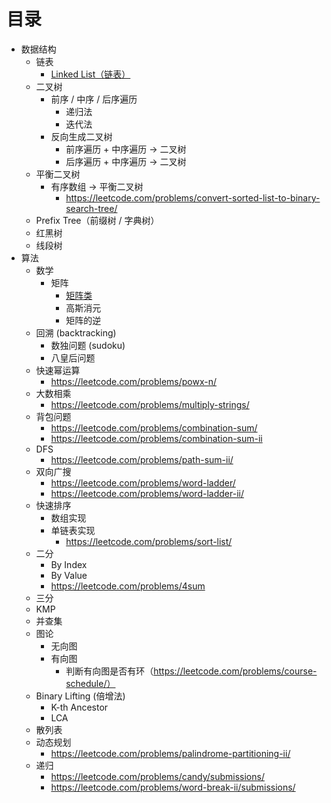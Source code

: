 # 目录

- 数据结构
  - 链表
    - [Linked List（链表）](linked-listff08-lian-biao-ff09.md)
  - 二叉树
    - 前序 / 中序 / 后序遍历
      - 递归法
      - 迭代法
    - 反向生成二叉树
      - 前序遍历 + 中序遍历 -> 二叉树
      - 后序遍历 + 中序遍历 -> 二叉树
  - 平衡二叉树
    - 有序数组 -> 平衡二叉树
      - https://leetcode.com/problems/convert-sorted-list-to-binary-search-tree/
  - Prefix Tree（前缀树 / 字典树）
  - 红黑树
  - 线段树
- 算法
  - 数学
    - 矩阵
      - [矩阵类](math/matrix/matrix.md)
      - 高斯消元
      - 矩阵的逆
  - 回溯 (backtracking)
    - 数独问题 (sudoku)
    - 八皇后问题
  - 快速幂运算
    - https://leetcode.com/problems/powx-n/
  - 大数相乘
    - https://leetcode.com/problems/multiply-strings/
  - 背包问题
    - https://leetcode.com/problems/combination-sum/
    - https://leetcode.com/problems/combination-sum-ii
  - DFS
    - https://leetcode.com/problems/path-sum-ii/
  - 双向广搜
    - https://leetcode.com/problems/word-ladder/
    - https://leetcode.com/problems/word-ladder-ii/
  - 快速排序
    - 数组实现
    - 单链表实现
      - https://leetcode.com/problems/sort-list/
  - 二分
    - By Index
    - By Value
    - https://leetcode.com/problems/4sum
  - 三分
  - KMP
  - 并查集
  - 图论
    - 无向图
    - 有向图
      - 判断有向图是否有环（https://leetcode.com/problems/course-schedule/）
  - Binary Lifting (倍增法)
    - K-th Ancestor
    - LCA
  - 散列表
  - 动态规划
    - https://leetcode.com/problems/palindrome-partitioning-ii/
  - 递归
    - https://leetcode.com/problems/candy/submissions/
    - https://leetcode.com/problems/word-break-ii/submissions/

